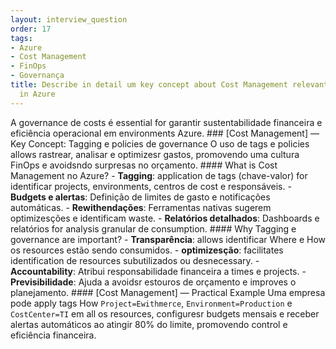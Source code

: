 ```yaml
---
layout: interview_question
order: 17
tags:
- Azure
- Cost Management
- FinOps
- Governança
title: Describe in detail um key concept about Cost Management relevant to architecture
  in Azure
---
```


A governance de costs é essential for garantir sustentabilidade financeira e eficiência operacional em environments Azure. ### [Cost Management] — Key Concept: Tagging e policies de governance O uso de tags e policies allows rastrear, analisar e optimizesr gastos, promovendo uma cultura FinOps e avoidsndo surpresas no orçamento. #### What is Cost Management no Azure? - **Tagging**: application de tags (chave-valor) for identificar projects, environments, centros de cost e responsáveis. - **Budgets e alertas**: Definição de limites de gasto e notificações automáticas. - **Rewithendações**: Ferramentas nativas sugerem optimizesções e identificam waste. - **Relatórios detalhados**: Dashboards e relatórios for analysis granular de consumption. #### Why Tagging e governance are important? - **Transparência**: allows identificar Where e How os resources estão sendo consumidos. - **optimizesção**: facilitates identification de resources subutilizados ou desnecessary. - **Accountability**: Atribui responsabilidade financeira a times e projects. - **Previsibilidade**: Ajuda a avoidsr estouros de orçamento e improves o planejamento. #### [Cost Management] — Practical Example Uma empresa pode apply tags How `Project=Ewithmerce`, `Environment=Production` e `CostCenter=TI` em all os resources, configuresr budgets mensais e receber alertas automáticos ao atingir 80% do limite, promovendo control e eficiência financeira.